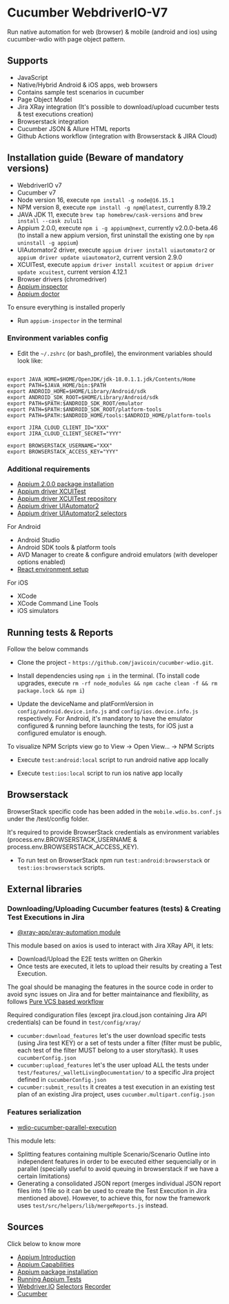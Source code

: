# Cucumber WebdriverIO-V7

Run native automation for web (browser) & mobile (android and ios) using cucumber-wdio with page object pattern.

## Supports

- JavaScript
- Native/Hybrid Android & iOS apps, web browsers
- Contains sample test scenarios in cucumber
- Page Object Model
- Jira XRay integration (It's possible to download/upload cucumber tests & test executions creation)
- Browserstack integration
- Cucumber JSON & Allure HTML reports
- Github Actions workflow (integration with Browserstack & JIRA Cloud)

## Installation guide (Beware of mandatory versions)

- WebdriverIO v7
- Cucumber v7
- Node version 16, execute `npm install -g node@16.15.1`
- NPM version 8, execute `npm install -g npm@latest`, currently 8.19.2
- JAVA JDK 11, execute `brew tap homebrew/cask-versions` and `brew install --cask zulu11`
- Appium 2.0.0, execute `npm i -g appium@next`, currently v2.0.0-beta.46 (to install a new appium version, first uninstall the existing one by `npm uninstall -g appium`)
- UIAutomator2 driver, execute `appium driver install uiautomator2` or `appium driver update uiautomator2`, current version 2.9.0
- XCUITest, execute `appium driver install xcuitest` or `appium driver update xcuitest`, current version 4.12.1
- Browser drivers (chromedriver)
- [Appium inspector](https://github.com/appium/appium-inspector/releases)
- [Appium doctor](https://www.npmjs.com/package/appium-doctor)

To ensure everything is installed properly
-  Run `appium-inspector` in the terminal

### Environment variables config
- Edit the `~/.zshrc` (or bash_profile), the environment variables should look like:

```

export JAVA_HOME=$HOME/OpenJDK/jdk-18.0.1.1.jdk/Contents/Home
export PATH=$JAVA_HOME/bin:$PATH
export ANDROID_HOME=$HOME/Library/Android/sdk
export ANDROID_SDK_ROOT=$HOME/Library/Android/sdk
export PATH=$PATH:$ANDROID_SDK_ROOT/emulator
export PATH=$PATH:$ANDROID_SDK_ROOT/platform-tools
export PATH=$PATH:$ANDROID_HOME/tools:$ANDROID_HOME/platform-tools

export JIRA_CLOUD_CLIENT_ID="XXX" 
export JIRA_CLOUD_CLIENT_SECRET="YYY"

export BROWSERSTACK_USERNAME="XXX"
export BROWSERSTACK_ACCESS_KEY="YYY"

```

### Additional requirements

- [Appium 2.0.0 package installation](https://www.npmjs.com/package/appium/v/2.0.0-beta.40)
- [Appium driver XCUITest](http://appium.io/docs/en/drivers/ios-xcuitest/)
- [Appium driver XCUITest repository](https://github.com/appium/appium-xcuitest-driver#desired-capabilities)
- [Appium driver UIAutomator2](https://www.npmjs.com/package/appium-uiautomator2-driver)
- [Appium driver UIAutomator2 selectors](https://developer.android.com/reference/androidx/test/uiautomator/package-summary)

For Android
- Android Studio
- Android SDK tools & platform tools
- AVD Manager to create & configure android emulators (with developer options enabled)
- [React environment setup](https://reactnative.dev/docs/environment-setup)

For iOS
- XCode
- XCode Command Line Tools
- iOS simulators


## Running tests & Reports

Follow the below commands 
- Clone the project - `https://github.com/javicoin/cucumber-wdio.git`.

- Install dependencies using `npm i` in the terminal.
(To install code upgrades, execute `rm -rf node_modules && npm cache clean -f && rm package.lock && npm i`)

- Update the deviceName and platFormVersion in `config/android.device.info.js` and `config/ios.device.info.js` respectively. 
  For Android, it's mandatory to have the emulator configured & running before launching the tests, for iOS just a configured emulator is enough.

To visualize NPM Scripts view go to View -> Open View... -> NPM Scripts

- Execute `test:android:local` script to run android native app locally

- Execute `test:ios:local` script to run ios native app locally


## Browserstack
BrowserStack specific code has been added in the `mobile.wdio.bs.conf.js` under the /test/config folder.

It's required to provide BrowserStack credentials as environment variables (process.env.BROWSERSTACK_USERNAME & process.env.BROWSERSTACK_ACCESS_KEY).

- To run test on BrowserStack npm run `test:android:browserstack` or `test:ios:browserstack` scripts.

## External libraries
### Downloading/Uploading Cucumber features (tests) & Creating Test Executions in Jira
- [@xray-app/xray-automation module](https://github.com/javicoin/xray-automation-js)

This module based on axios is used to interact with Jira XRay API, it lets:
- Download/Upload the E2E tests written on Gherkin
- Once tests are executed, it lets to upload their results by creating a Test Execution.

The goal should be managing the features in the source code in order to avoid sync issues on Jira and for better maintainance and flexibility, as follows [Pure VCS based workflow](https://docs.getxray.app/pages/viewpage.action?pageId=31622264)

Required condiguration files (except jira.cloud.json containing Jira API credentials) can be found in `test/config/xray/`

- `cucumber:download_features` let's the user download specific tests (using Jira test KEY) or a set of tests under a filter (filter must be public, each test of the filter MUST belong to a user story/task). It uses `cucumberConfig.json`
- `cucumber:upload_features` let's the user upload ALL the tests under `test/features/_walletLivingDocumentation/` to a specific Jira project defined in `cucumberConfig.json`
- `cucumber:submit_results` it creates a test execution in an existing test plan of an existing Jira project, uses `cucumber.multipart.config.json`

### Features serialization
- [wdio-cucumber-parallel-execution](https://github.com/javicoin/wdio-cucumber-parallel-execution)

This module lets:
- Splitting features containing multiple Scenario/Scenario Outline into independent features in order to be executed either sequencially or in parallel (specially useful to avoid queuing in browserstack if we have a certain limitations)
- Generating a consolidated JSON report (merges individual JSON report files into 1 file so it can be used to create the Test Execution in Jira mentioned above). However, to achieve this, for now the framework uses `test/src/helpers/lib/mergeReports.js` instead.

## Sources

Click below to know more 
- [Appium Introduction](http://appium.io/docs/en/about-appium/intro/)
- [Appium Capabilities](http://appium.io/docs/en/writing-running-appium/caps/)
- [Appium package installation](https://www.npmjs.com/package/appium/v/2.0.0-beta.40)
- [Running Appium Tests](http://appium.io/docs/en/writing-running-appium/running-tests/)
- [Webdriver.IO](https://webdriver.io/docs/) [Selectors](https://webdriver.io/docs/selectors) [Recorder](https://webdriver.io/docs/record)
- [Cucumber](https://cucumber.io/docs/cucumber/)